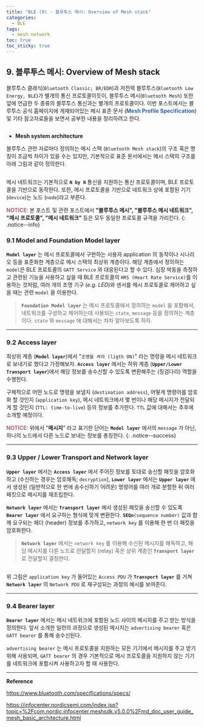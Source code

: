 ```yaml
---
title: "BLE (9) - 블루투스 메시: Overview of Mesh stack"
categories:
  - BLE
tags:
  - mesh network
toc: true
toc_sticky: true
---
```


## 9. 블루투스 메시: Overview of Mesh stack

블루투스 클래식(`Bluetooth Classic; BR/EDR`)과 저전력 블루투스(`Bluetooth Low Energy, BLE`)가 별개의 통신 프로토콜이듯이, 블루투스 메시(`Bluetooth Mesh`) 또한 앞에 언급한 두 종류의 블루투스 통신과는 별개의 프로토콜이다. 이번 포스트에서는 블루투스 공식 홈페이지에 게재되어있는 메시 표준 문서 (<span style="color:#3060A0"><b>Mesh Profile Specification</b></span>) 및 기타 참고자료들을 보면서 공부한 내용을 정리하려고 한다.

<figure style="width: 100%">
  <img src="{{ site.url }}{{ site.baseurl }}/assets/images/ble-mesh-fig3.png" alt="">
</figure>

* **Mesh system architecture**

블루투스 관련 자료마다 정의하는 메시 스택 (`Bluetooth Mesh stack`)의 구조 혹은 명칭이 조금씩 차이가 있을 수는 있지만, 기본적으로 표준 문서에서는 메시 스택의 구조를 아래 그림과 같이 정의한다.

<figure style="width: 70%" class="align-center">
  <img src="{{ site.url }}{{ site.baseurl }}/assets/images/ble-mesh-fig1.png" alt="">
</figure>

메시 네트워크는 기본적으로 **`N by N`** 통신을 지원하는 통신 프로토콜이며, BLE 프로토콜을 기반으로 동작한다. 또한, 메시 프로토콜을 기반으로 네트워크 상에 포함된 기기 (`device`)는 노드 (`node`)라고 부른다.

<span style="color:#A06080"><b>NOTICE: </b></span> 본 포스트 및 관련 포스트에서 **"블루투스 메시", "블루투스 메시 네트워크", "메시 프로토콜", "메시 네트워크"** 등은 모두 동일한 프로토콜 규격을 가리킨다.
{: .notice--info}

### 9.1 Model and Foundation Model layer

**`Model layer`** 는 메시 프로토콜에서 구현하는 사용자 application 의 동작이나 시나리오 등을 표준화한 계층으로 메시 스택의 최상위 계층이다. 해당 계층에서 정의하는 `model`은 BLE 프로토콜의 `GATT Service` 와 대응된다고 할 수 있다. 심장 박동을 측정하고 관련된 기능을 사용하고 싶을 때 BLE 프로토콜의 `HRS (Heart Rate Service)`를 이용하는 것처럼, 여러 개의 조명 기구 (*e.g. LED*)와 센서를 메시 프로토콜로 제어하고 싶을 때는 관련 `model` 을 이용한다.

> **`Foundation Model layer`** 는 메시 프로토콜에서 정의하는 `model` 을 포함해서, 네트워크를 구성하고 제어하는데 사용되는 `state`, `message` 등을 정의하는 계층이다. `state` 와 `message` 에 대해서는 차차 알아보도록 하자.

---

### 9.2 Access layer

최상위 계층 (**`Model layer`**)에서 "`조명을 켜라 (ligth ON)`" 라는 명령을 메시 네트워크로 보내기로 했다고 가정해보자. **`Access layer`** 에서는 하위 계층 (**`Upper/Lower Transport layer`**)에서 해당 정보를 송수신할 수 있도록 변환해주는 (징검다리) 역할을 수행한다.

구체적으로 어떤 노드로 명령을 보낼지 (`destination address`), 어떻게 명령어를 암호화 할 것인지 (`application key`), 메시 네트워크에서 몇 번이나 해당 메시지가 전달되게 할 것인지 (`TTL: time-to-live`) 등의 정보를 추가한다. `TTL` 값에 대해서는 추후에 소개할 예정이다.

<span style="color:#A06080"><b>NOTICE: </b></span> 위에서 "**메시지**" 라고 표기한 단어는 **`Model layer`** 에서의 `message` 가 아닌, 하나의 노드에서 다른 노드로 보내는 정보를 총칭한다.
{: .notice--success}

---

### 9.3 Upper / Lower Transport and Network layer

**`Upper layer`** 에서는 **`Access layer`** 에서 주어진 정보를 토대로 송신할 패킷을 암호화하고 (수신하는 경우는 암호해독; `decryption`), **`Lower layer`** 에서는 **`Upper layer`** 에서 생성된 (일반적으로 한 번에 송수신하기 어려운) 명령어를 여러 개로 분할한 뒤 여러 패킷으로 메시지를 재조립한다.

**`Network layer`** 에서는 **`Transport layer`** 에서 생성된 패킷을 송신할 수 있도록 **`Bearer layer`** 에서 요구하는 형식에 맞게 변환한다. **`SEQn`**`(sequence number)` 값과 함께 요구되는 헤더 (header) 정보를 추가하고, `network key` 를 이용해 한 번 더 패킷을 암호화한다. 

>**`Network layer`** 에서는 `network key` 를 이용해 수신된 메시지를 해독하고, 해당 메시지를 다른 노드로 전달할지 (relay) 혹은 상위 계층인 **`Transport layer`** 로 전달할지 결정한다.

<figure style="width: 100%">
  <img src="{{ site.url }}{{ site.baseurl }}/assets/images/ble-mesh-fig2.png" alt="">
</figure>

위 그림은 `application key` 가 들어있는 `Access PDU` 가 **`Transport layer`** 를 거쳐 **`Network layer`** 의 `Network PDU` 로 재구성되는 과정의 예시를 보여준다.

---

### 9.4 Bearer layer

**`Bearer layer`** 에서는 메시 네트워크에 포함된 노드 사이의 메시지를 주고 받는 방식을 정의한다. 앞서 소개한 일련의 과정으로 생성된 메시지는 `advertising bearer` 혹은 `GATT bearer` 를 통해 송수신된다.

`advertising bearer` 는 메시 프로토콜을 지원하는 모든 기기에서 메시지를 주고 받기 위해 사용되며, `GATT bearer` 의 경우 기본적으로 메시 프로토콜을 지원하지 않는 기기를 네트워크에 포함시켜 사용하고자 할 때 사용한다.

---

**Reference**

https://www.bluetooth.com/specifications/specs/

https://infocenter.nordicsemi.com/index.jsp?topic=%2Fcom.nordic.infocenter.meshsdk.v5.0.0%2Fmd_doc_user_guide_mesh_basic_architecture.html